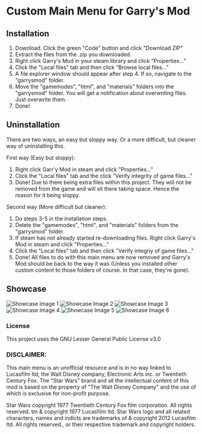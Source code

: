 # Custom Main Menu for Garry's Mod

## Installation
1. Download. Click the green "Code" button and click "Download ZIP"
2. Extract the files from the .zip you downloaded.
3. Right click Garry's Mod in your steam library and click "Properties..."
4. Click the "Local files" tab and then click "Browse local files..."
5. A file explorer window should appear after step 4. If so, navigate to the "garrysmod" folder.
6. Move the "gamemodes", "html", and "materials" folders into the "garrysmod" folder. You will get a notification about overwriting files. Just overwrite them.
7. Done!

## Uninstallation
There are two ways, an easy but sloppy way. Or a more difficult, but cleaner way of uninstalling this.

First way (Easy but sloppy):
1. Right click Garr'y Mod in steam and click "Properties..."
2. Click the "Local files" tab and the click "Verify integrity of game files..."
3. Done! Due to there being extra files within this project. They will not be removed from the game and will sit there taking space. Hence the reason for it being sloppy. 

Second way (More difficult but cleaner):
1. Do steps 3-5 in the installation steps.
2. Delete the "gamemodes", "html", and "materials" folders from the "garrysmod" folder.
3. If steam has not already started re-downloading files. Right click Garry's Mod in steam and click "Properties..."
4. Click the "Local files" tab and then click "Verify integriy of game files..."
5. Done! All files to do with this main menu are now removed and Garry's Mod should be back to the way it was (Unless you installed other custom content to those folders of course. In that case, they're gone).

## Showcase
![Showcase Image 1](https://i.gyazo.com/0c75fba5cba0940182b77d32658378c6.jpg)
![Showcase Image 2](https://i.gyazo.com/062714f8bcc51d1283de8876d6f19f1a.jpg)
![Showcase Image 3](https://i.gyazo.com/aae6d23a1c7641d15c808c5862e2efc2.png)
![Showcase Image 4](https://i.gyazo.com/51b297df66b81377314db24f7278bd81.jpg)
![Showcase Image 5](https://i.gyazo.com/e884268cd50c3722390fa697bb278ed8.jpg)
![Showcase Image 6](https://i.gyazo.com/fb55a60cf2cd96abec311f617df365a3.jpg)

### License
This project uses the GNU Lesser General Public License v3.0

### DISCLAIMER:

This main menu is an unofficial resource and is in no way linked to Lucasfilm ltd, the Walt Disney company, Electronic Arts inc. or Twentieth Century Fox. The "Star Wars" brand and all the intellectual content of this mod is based on the property of "The Walt Disney Company" and the use of which is exclusive for non-profit purpose.

Star Wars copyright 1977 Twentieth Century Fox film corporation. All rights reserved. tm & copyright 1977 Lucasfilm ltd. Star Wars logo and all related characters, names and indicts are trademarks of & copyright 2012 Lucasfilm ltd. All rights reserved., or their respective trademark and copyright holders.

